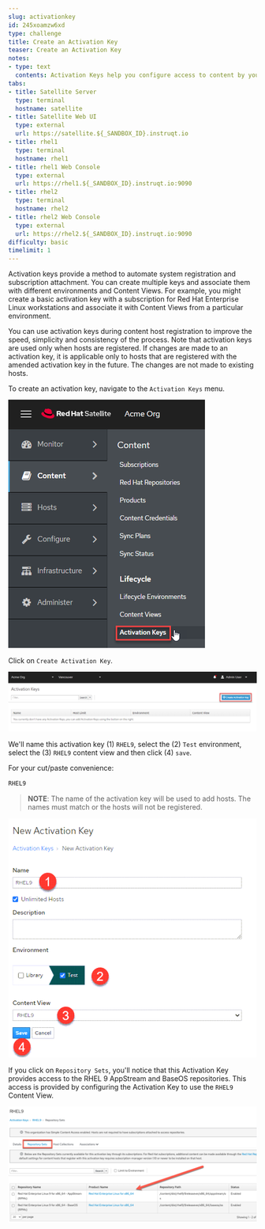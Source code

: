 ```yaml
---
slug: activationkey
id: 245xoamzw6xd
type: challenge
title: Create an Activation Key
teaser: Create an Activation Key
notes:
- type: text
  contents: Activation Keys help you configure access to content by your hosts.
tabs:
- title: Satellite Server
  type: terminal
  hostname: satellite
- title: Satellite Web UI
  type: external
  url: https://satellite.${_SANDBOX_ID}.instruqt.io
- title: rhel1
  type: terminal
  hostname: rhel1
- title: rhel1 Web Console
  type: external
  url: https://rhel1.${_SANDBOX_ID}.instruqt.io:9090
- title: rhel2
  type: terminal
  hostname: rhel2
- title: rhel2 Web Console
  type: external
  url: https://rhel2.${_SANDBOX_ID}.instruqt.io:9090
difficulty: basic
timelimit: 1
---
```

<!-- markdownlint-disable MD033 -->

Activation keys provide a method to automate system registration and subscription attachment. You can create multiple keys and associate them with different environments and Content Views. For example, you might create a basic activation key with a subscription for Red Hat Enterprise Linux workstations and associate it with Content Views from a particular environment.

You can use activation keys during content host registration to improve the speed, simplicity and consistency of the process. Note that activation keys are used only when hosts are registered. If changes are made to an activation key, it is applicable only to hosts that are registered with the amended activation key in the future. The changes are not made to existing hosts.

To create an activation key, navigate to the `Activation Keys` menu.

<a href="#1">
 <img alt="An example image" src="../assets/akmenu.png" />
</a>

<a href="#" class="lightbox" id="1">
 <img alt="An example image" src="../assets/akmenu.png" />
</a>

Click on `Create Activation Key`.

<a href="#2">
 <img alt="An example image" src="../assets/createak.png" />
</a>

<a href="#" class="lightbox" id="2">
 <img alt="An example image" src="../assets/createak.png" />
</a>

We'll name this activation key (1) `RHEL9`, select the (2) `Test` environment, select the (3) `RHEL9` content view and then click (4) `save`.

For your cut/paste convenience:

```bash
RHEL9
```

> __NOTE__: The name of the activation key will be used to add hosts. The names must match or the hosts will not be registered.

<a href="#3">
 <img alt="An example image" src="../assets/akcreation.png" />
</a>

<a href="#" class="lightbox" id="3">
 <img alt="An example image" src="../assets/akcreation.png" />
</a>

If you click on `Repository Sets`, you'll notice that this Activation Key provides access to the RHEL 9 AppStream and BaseOS repositories. This access is provided by configuring the Activation Key to use the `RHEL9` Content View.

![akrepos](../assets/akrepos.png)

<style>
.lightbox {
  display: none;
  position: fixed;
  justify-content: center;
  align-items: center;
  z-index: 999;
  top: 0;
  left: 0;
  right: 0;
  bottom: 0;
  padding: 1rem;
  background: rgba(0, 0, 0, 0.8);
}

.lightbox:target {
  display: flex;
}

.lightbox img {
  max-height: 100%;
}
</style>

